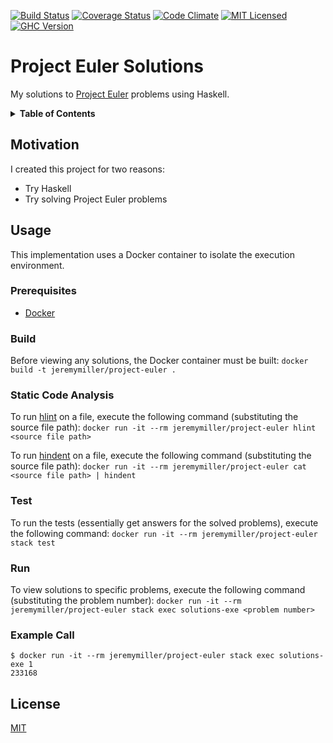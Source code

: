 [![Build Status](https://travis-ci.org/jeremy-miller/project-euler.svg?branch=master)](https://travis-ci.org/jeremy-miller/project-euler)
[![Coverage Status](https://coveralls.io/repos/github/jeremy-miller/project-euler/badge.svg?branch=master)](https://coveralls.io/github/jeremy-miller/project-euler?branch=master)
[![Code Climate](https://codeclimate.com/github/jeremy-miller/project-euler/badges/gpa.svg)](https://codeclimate.com/github/jeremy-miller/project-euler)
[![MIT Licensed](https://img.shields.io/badge/license-MIT-blue.svg)](https://github.com/jeremy-miller/project-euler/blob/master/LICENSE)
[![GHC Version](https://img.shields.io/badge/GHC-8.0-blue.svg)]()

# Project Euler Solutions
My solutions to [Project Euler](https://projecteuler.net/archives) problems using Haskell.

<details>
<summary><strong>Table of Contents</strong></summary>

* [Motivation](#motivation)
* [Usage](#usage)
  + [Prerequisites](#prerequisites)
  + [Build](#build)
  + [Static Code Analysis](#static-code-analysis)
  + [Test](#test)
  + [Run](#run)
  + [Example Call](#example-call)
* [License](#license)
</details>

## Motivation
I created this project for two reasons:
- Try Haskell
- Try solving Project Euler problems

## Usage
This implementation uses a Docker container to isolate the execution environment.

### Prerequisites
- [Docker](https://docs.docker.com/engine/installation/)

### Build
Before viewing any solutions, the Docker container must be built: ```docker build -t jeremymiller/project-euler .```

### Static Code Analysis
To run [hlint](https://github.com/ndmitchell/hlint#installing-and-running-hlint) on a file, execute the following command (substituting the source file path):
```docker run -it --rm jeremymiller/project-euler hlint <source file path>```

To run [hindent](https://github.com/commercialhaskell/hindent) on a file, execute the following command (substituting the source file path):
```docker run -it --rm jeremymiller/project-euler cat <source file path> | hindent```

### Test
To run the tests (essentially get answers for the solved problems), execute the following command:
```docker run -it --rm jeremymiller/project-euler stack test```

### Run
To view solutions to specific problems, execute the following command (substituting the problem number):
```docker run -it --rm jeremymiller/project-euler stack exec solutions-exe <problem number>```

### Example Call
```
$ docker run -it --rm jeremymiller/project-euler stack exec solutions-exe 1
233168
```

## License
[MIT](https://github.com/jeremy-miller/project-euler/blob/master/LICENSE)
